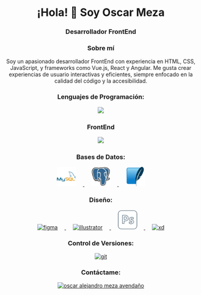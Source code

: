 <h1 align="center">¡Hola! 👋 Soy Oscar Meza</h1>
<h3 align="center">Desarrollador FrontEnd</h3>

<h3 align="center">Sobre mí</h3>
<p align="center">Soy un apasionado desarrollador FrontEnd con experiencia en HTML, CSS, JavaScript, y frameworks como Vue.js, React y Angular. Me gusta crear experiencias de usuario interactivas y eficientes, siempre enfocado en la calidad del código y la accesibilidad.</p>


<h3 align="center">Lenguajes de Programación:</h3>

<p align="center">
  <a href="https://skillicons.dev">
    <img src="https://skillicons.dev/icons?i=javascript,php,java,python,nodejs&perline=3" />
  </a>
</p>



<h3 align="center">FrontEnd</h3>

<p align="center">
  <a href="https://skillicons.dev">
    <img src="https://skillicons.dev/icons?i=bootstrap,css,html,tailwind,vue,react,angular&perline=3" />
  </a>
</p>


<h3 align="center">Bases de Datos:</h3>

<p align="center">
  <a href="https://www.mysql.com/" target="_blank" rel="noreferrer">
    <img src="https://raw.githubusercontent.com/devicons/devicon/master/icons/mysql/mysql-original-wordmark.svg" alt="mysql" width="50" height="50" style="margin: 0 18px;"/> 
  </a>
  <a href="https://www.postgresql.org/" target="_blank" rel="noreferrer">
    <img src="https://raw.githubusercontent.com/devicons/devicon/master/icons/postgresql/postgresql-original.svg" alt="postgresql" width="50" height="50" style="margin: 0 18px;"/>
  </a>
  <a href="https://www.sqlite.org/" target="_blank" rel="noreferrer">
    <img src="https://raw.githubusercontent.com/devicons/devicon/master/icons/sqlite/sqlite-original.svg" alt="sqlite" width="50" height="50" style="margin: 0 18px;"/>
  </a>
</p>


<h3 align="center">Diseño:</h3>

<p align="center">
  <a href="https://www.figma.com/" target="_blank" rel="noreferrer"> 
    <img src="https://www.vectorlogo.zone/logos/figma/figma-icon.svg" alt="figma" width="50" height="50" style="margin: 0 18px;"/> 
  </a> 
  <a href="https://www.adobe.com/in/products/illustrator.html" target="_blank" rel="noreferrer"> 
    <img src="https://www.vectorlogo.zone/logos/adobe_illustrator/adobe_illustrator-icon.svg" alt="illustrator" width="50" height="50" style="margin: 0 18px;"/> 
  </a> 
  <a href="https://www.photoshop.com/en" target="_blank" rel="noreferrer"> 
    <img src="https://raw.githubusercontent.com/devicons/devicon/master/icons/photoshop/photoshop-line.svg" alt="photoshop" width="50" height="50" style="margin: 0 18px;"/> 
  </a> 
  <a href="https://www.adobe.com/products/xd.html" target="_blank" rel="noreferrer"> 
    <img src="https://cdn.worldvectorlogo.com/logos/adobe-xd.svg" alt="xd" width="50" height="50" style="margin: 0 18px;"/> 
  </a>
</p>

<h3 align="center">Control de Versiones:</h3>

<p align="center">
  <a href="https://git-scm.com/" target="_blank" rel="noreferrer"> 
    <img src="https://www.vectorlogo.zone/logos/git-scm/git-scm-icon.svg" alt="git" width="50" height="50" style="margin: 0 18px;"/> 
  </a> 
</p>

<h3 align="center">Contáctame:</h3>

<p align="center">
  <a href="https://www.linkedin.com/in/oscar-alejandro-meza-avendaño-b0b771118" target="blank">
    <img src="https://raw.githubusercontent.com/rahuldkjain/github-profile-readme-generator/master/src/images/icons/Social/linked-in-alt.svg" alt="oscar alejandro meza avendaño" height="40" width="40" style="margin: 0 18px;"/>
  </a>
</p>

